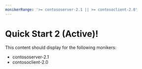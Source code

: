 ```yaml
---
monikerRange: '>= contososerver-2.1 || >= contosoclient-2.0'
---
```


# Quick Start 2 (Active)!

This content should display for the following monikers:

* contososerver-2.1
* contosoclient-2.0